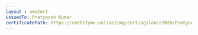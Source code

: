 ```yaml
--- 
layout : newCert 
issuedTo: Pratyoosh Kumar
certificatePath: https://certifyme.online/img/cert/agilencr2020/PratyooshKumar_c115b.png
--- 
```

